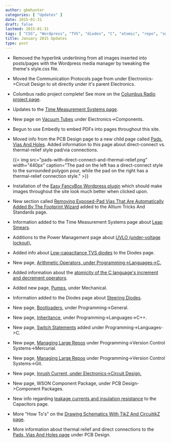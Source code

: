 ```yaml
---
author: gbmhunter
categories: [ "Updates" ]
date: 2015-01-31
draft: false
lastmod: 2015-01-31
tags: [ "CSS", "Wordpress", "TVS", "diodes", "C", "atomic", "repo", "switch statements", "Git", "inrush currents", "WSON", "component packages" ]
title: January 2015 Updates
type: post
---
```


* Removed the hyperlink underlining from all images inserted into posts/pages with the Wordpress media manager by tweaking the theme's style.css file.

* Moved the Communication Protocols page from under Electronics->Circuit Design to sit directly under it's parent Electronics.

* Columbus radio project complete! See more on the [Columbus Radio project page](/electronics/projects/columbus-radio).

* Updates to the [Time Measurement Systems page](/programming/general/time-measurement-systems).

* New page on [Vacuum Tubes](/electronics/components/vacuum-tubes) under Electronics->Components.

* Begun to use Embedly to embed PDFs into pages throughout this site.

* Moved info from the PCB Design page to a new child page called [Pads, Vias And Holes](/pcb-design/pads-vias-holes). Added information to this page about direct-connect vs. thermal-relief style pad/via connections.  
  
    {{< img src="pads-with-direct-connect-and-thermal-relief.png" width="440px" caption="The pad on the left has a direct-connect style to the surrounded polygon pour, while the pad on the right has a thermal-relief connection style." >}}

* Installation of the [Easy FancyBox Wordpress plugin](https://wordpress.org/plugins/easy-fancybox/) which should make images throughout the site look much better when clicked upon.

* New section called [Removing Exposed-Pad Vias That Are Automatically Added By The Footprint Wizard](/electronics/general/altium/altium-tricks-and-standards/#removing-exposed-pad-vias-that-are-automatically-added-by-the-footprint-wizard) added to the Altium Tricks And Standards page.

* Information added to the Time Measurement Systems page about [Leap Smears](/programming/general/time-measurement-systems#leap-smears).

* Additions to the Power Management page about [UVLO (under-voltage lockout).](/electronics/circuit-design/power-management#uvlo-under-voltage-lockout)

* Added info about [Low-capacitance TVS diodes](/electronics/components/diodes/tvs-diodes/#low-capacitance) to the Diodes page.

* New page, [Arithmetic Operators, under Programming->Languages->C.](/programming/languages/c/arithmetic-operators)

* Added information about the [atomicity of the C language's increment and decrement operators](/programming/languages/c/arithmetic-operators#atomicity).

* Added new page, [Pumps](/mechanical/pumps), under Mechanical.

* Information added to the Diodes page about [Steering Diodes](/electronics/components/diodes#steering-diodes).

* New page, [Bootloaders](/programming/general/bootloaders), under Programming->General.

* New page, [Inheritance](/programming/languages/c-plus-plus/inheritance), under Programming->Languages->C++.

* New page, [Switch Statements](/programming/languages/c/switch-statements) added under Programming->Languages->C.

* New page, [Managing Large Repos](/programming/version-control-systems/mercurial/managing-large-repos) under Programming->Version Control Systems->Mercurial.

* New page, [Managing Large Repos](/programming/version-control-systems/git/managing-large-repos) under Programming->Version Control Systems->Git.

* New page, [Inrush Current, under Electronics->Circuit Design.](/electronics/circuit-design/inrush-current)

* New page, WSON Component Package, under PCB Design->Component Packages.

* New info regarding [leakage currents and insulation resistance](/electronics/components/capacitors#leakage-currents) to the Capacitors page.

* More "How To's" on the [Drawing Schematics With TikZ And CircuitikZ page](/programming/languages/tex/drawing-schematics-with-tikz-and-circuitikz).

* More information about thermal relief and direct connections to the [Pads, Vias And Holes page](/pcb-design/pads-vias-holes#direct-connect-vs-thermal-relief) under PCB Design.